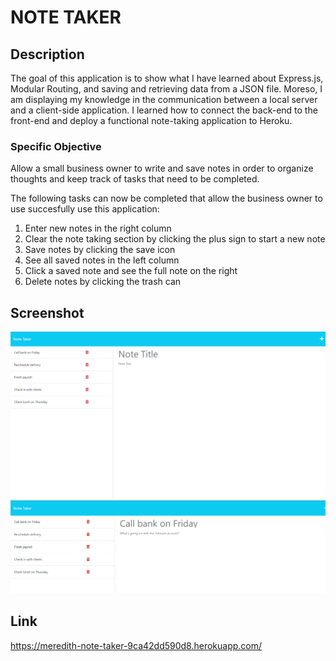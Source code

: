 # NOTE TAKER

## Description
The goal of this application is to show what I have learned about Express.js, Modular Routing, and saving and retrieving data from a JSON file.  Moreso, I am displaying my knowledge in the communication between a local server and a client-side application. I learned how to connect the back-end to the front-end and deploy a functional note-taking application to Heroku.

### Specific Objective
Allow a small business owner to write and save notes in order to organize thoughts and keep track of tasks that need to be completed.  

The following tasks can now be completed that allow the business owner to use succesfully use this application:
1. Enter new notes in the right column
2. Clear the note taking section by clicking the plus sign to start a new note
2. Save notes by clicking the save icon 
3. See all saved notes in the left column
4. Click a saved note and see the full note on the right
4. Delete notes by clicking the trash can

## Screenshot
![Main Note Taker Page](images/Note-Taker1.png)
![Example of Notes Page](images/Note-Taker2.png)

## Link
https://meredith-note-taker-9ca42dd590d8.herokuapp.com/



